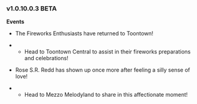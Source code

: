 ### v1.0.10.0.3 BETA

**Events**
- The Fireworks Enthusiasts have returned to Toontown!
- - Head to Toontown Central to assist in their fireworks preparations and celebrations!

- Rose S.R. Redd has shown up once more after feeling a silly sense of love!
- - Head to Mezzo Melodyland to share in this affectionate moment!